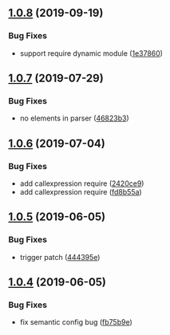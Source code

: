 ## [1.0.8](https://github.com/searchfe/gulp-amd-wrap/compare/v1.0.7...v1.0.8) (2019-09-19)


### Bug Fixes

* support require dynamic module ([1e37860](https://github.com/searchfe/gulp-amd-wrap/commit/1e37860))

## [1.0.7](https://github.com/searchfe/gulp-amd-wrap/compare/v1.0.6...v1.0.7) (2019-07-29)


### Bug Fixes

* no elements in parser ([46823b3](https://github.com/searchfe/gulp-amd-wrap/commit/46823b3))

## [1.0.6](https://github.com/searchfe/gulp-amd-wrap/compare/v1.0.5...v1.0.6) (2019-07-04)


### Bug Fixes

* add callexpression require ([2420ce9](https://github.com/searchfe/gulp-amd-wrap/commit/2420ce9))
* add callexpression require ([fd8b55a](https://github.com/searchfe/gulp-amd-wrap/commit/fd8b55a))

## [1.0.5](https://github.com/searchfe/gulp-amd-wrap/compare/v1.0.4...v1.0.5) (2019-06-05)


### Bug Fixes

* trigger patch ([444395e](https://github.com/searchfe/gulp-amd-wrap/commit/444395e))

## [1.0.4](https://github.com/searchfe/gulp-amd-wrap/compare/v1.0.3...v1.0.4) (2019-06-05)


### Bug Fixes

* fix semantic config bug ([fb75b9e](https://github.com/searchfe/gulp-amd-wrap/commit/fb75b9e))
